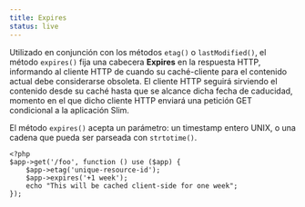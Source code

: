 ```yaml
---
title: Expires
status: live
---
```


Utilizado en conjunción con los métodos `etag()` o `lastModified()`, el 
método `expires()` fija una cabecera **Expires** en la respuesta HTTP, informando 
al cliente HTTP de cuando su caché-cliente para el contenido actual debe considerarse 
obsoleta. El cliente HTTP seguirá sirviendo el contenido desde su caché hasta 
que se alcance dicha fecha de caducidad, momento en el que dicho cliente HTTP 
enviará una petición GET condicional a la aplicación Slim.

El método `expires()` acepta un parámetro: un timestamp entero UNIX, o una cadena 
que pueda ser parseada con `strtotime()`.

    <?php
    $app->get('/foo', function () use ($app) {
        $app->etag('unique-resource-id');
        $app->expires('+1 week');
        echo "This will be cached client-side for one week";
    });
